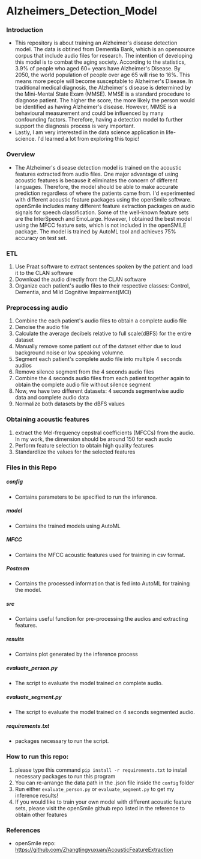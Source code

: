 # Alzheimers_Detection_Model
 
### Introduction
* This repository is about training an Alzheimer's disease detection model. The data is obtined from Dementia Bank, which is an opensource corpus that include audio files for research. The intention of developing this model is to combat the aging society. According to the statistics, 3.9% of people who aged 60+ years have Alzheimer's Disease. By 2050, the world population of people over age 65 will rise to 16%. This means more people will become susceptable to Alzheimer's Disease. In traditional medical diagnosis, the Alzheimer's disease is determined by the Mini-Mental State Exam (MMSE). MMSE is a standard procedure to diagnose patient. The higher the score, the more likely the person would be identified as having Alzheimer's disease. However, MMSE is a behavioural measurement and could be influenced by many confounding factors. Therefore, having a detection model to further support the diagnosis process is very important.
* Lastly, I am very interested in the data science application in life-science. I'd learned a lot from exploring this topic!

### Overview
* The Alzheimer's disease detection model is trained on the acoustic features extracted from audio files. One major advantage of using acoustic features is because it eliminates the concern of different languages. Therefore, the model should be able to make accurate prediction regardless of where the patients came from. I'd experimented with different acoustic feature packages using the openSmile software. openSmile includes many different feature extraction packages on audio signals for speech classification. Some of the well-known feature sets are the InterSpeech and EmoLarge. However, I obtained the best model using the MFCC feature sets, which is not included in the openSMILE package. The model is trained by AutoML tool and achieves 75% accuracy on test set.

### ETL
1. Use Praat software to extract sentences spoken by the patient and load it to the CLAN software
2. Download the audio directly from the CLAN software
3. Organize each patient's audio files to their respective classes: Control, Dementia, and Mild Cognitive Impairment(MCI)

### Preprocessing audio
1. Combine the each patient's audio files to obtain a complete audio file
2. Denoise the audio file
3. Calculate the average decibels relative to full scale(dBFS) for the entire dataset 
4. Manually remove some patient out of the dataset either due to loud background noise or low speaking volumne.
5. Segment each patient's complete audio file into multiple 4 seconds audios
6. Remove silence segment from the 4 seconds audio files
7. Combine the 4 seconds audio files from each patient together again to obtain the complete audio file without silence segment
8. Now, we have two different datasets: 4 seconds segmentwise audio data and complete audio data
9. Normalize both datasets by the dBFS values

### Obtaining acoustic features
1. extract the Mel-frequency cepstral coefficients (MFCCs) from the audio. In my work, the dimension should be around 150 for each audio
2. Perform feature selection to obtain high quality features
3. Standardlize the values for the selected features


### Files in this Repo

##### config 
* Contains parameters to be specified to run the inference.

##### model
* Contains the trained models using AutoML

##### MFCC
* Contains the MFCC acoustic features used for training in csv format.

##### Postman
* Contains the processed information that is fed into AutoML for training the model.

##### src
* Contains useful function for pre-processing the audios and extracting features.

##### results
* Contains plot generated by the inference process

##### evaluate_person.py
* The script to evaluate the model trained on complete audio.

##### evaluate_segment.py
* The script to evaluate the model trained on 4 seconds segmented audio.

##### requirements.txt
* packages necessary to run the script.

### How to run this repo:
1. please type this command `pip install -r requirements.txt` to install necessary packages to run this program
2. You can re-arrange the data path in the .json file inside the `config` folder
3. Run either `evaluate_person.py` or `evaluate_segment.py` to get my inference results!
4. If you would like to train your own model with different acoustic feature sets, please visit the openSmile github repo listed in the reference to obtain other features

### References
* openSmile repo: https://github.com/Zhangtingyuxuan/AcousticFeatureExtraction
